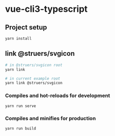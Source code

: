 # vue-cli3-typescript

## Project setup

```
yarn install
```

## link @struers/svgicon

```bash
# in @struers/svgicon root
yarn link

# in current example root
yarn link @struers/svgicon
```

### Compiles and hot-reloads for development

```
yarn run serve
```

### Compiles and minifies for production

```
yarn run build
```
